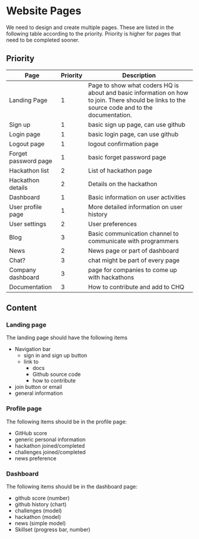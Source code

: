 # Website Pages

We need to design and create multiple pages. These are listed in the following table according to the priority. Priority is higher for pages that need to be completed sooner.

## Priority

| Page                 | Priority | Description                                                                                                                                   |
|----------------------|----------|-----------------------------------------------------------------------------------------------------------------------------------------------|
| Landing Page         | 1        | Page to show what coders HQ is about and basic information on how to join. There should be links to the source code and to the documentation. |
| Sign up              | 1        | basic sign up page, can use github                                                                                                            |
| Login page           | 1        | basic login page, can use github                                                                                                              |
| Logout page          | 1        | logout confirmation page                                                                                                                      |
| Forget password page | 1        | basic forget password page                                                                                                                    |
| Hackathon list       | 2        | List of hackathon page                                                                                                                        |
| Hackathon details    | 2        | Details on the hackathon                                                                                                                      |
| Dashboard            | 1        | Basic information on user activities                                                                                                          |
| User profile page    | 1        | More detailed information on user history                                                                                                     |
| User settings        | 2        | User preferences                                                                                                                              |
| Blog                 | 3        | Basic communication channel to communicate with programmers                                                                                   |
| News                 | 2        | News page or part of dashboard                                                                                                                |
| Chat?                | 3        | chat might be part of every page                                                                                                              |
| Company dashboard    | 3        | page for companies to come up with hackathons                                                                                                 |
| Documentation        | 3        | How to contribute and add to CHQ                                                                                                              |

## Content

### Landing page

The landing page should have the following items

* Navigation bar
  * sign in and sign up button
  * link to
    * docs
    * Github source code
    * how to contribute
* join button or email
* general information

### Profile page

The following items should be in the profile page:

* GitHub score
* generic personal information
* hackathon joined/completed
* challenges joined/completed
* news preference

### Dashboard

The following items should be in the dashboard page:

- github score (number)
- github history (chart)
- challenges (model)
- hackathon (model)
- news (simple model)
- Skillset (progress bar, number)